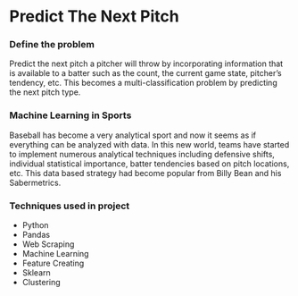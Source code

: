 
# Predict The Next Pitch

### Define the problem

Predict the next pitch a pitcher will throw by incorporating information that is available to a batter such as the count, the current game state, pitcher’s tendency, etc. This becomes a multi-classification problem by predicting the next pitch type.


### Machine Learning in Sports 
Baseball has become a very analytical sport and now it seems as if everything can be analyzed with data. In this new world, teams have started to implement numerous analytical techniques including defensive shifts, individual statistical importance, batter tendencies based on pitch locations, etc. This data based strategy had become popular from Billy Bean and his Sabermetrics. 
### Techniques used in project
- Python
- Pandas
- Web Scraping
- Machine Learning
- Feature Creating
- Sklearn
- Clustering
